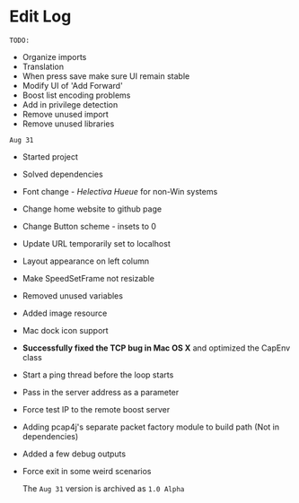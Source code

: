 # Edit Log

`TODO:`

 - Organize imports
 - Translation
 - When press save make sure UI remain stable
 - Modify UI of 'Add Forward'
 - Boost list encoding problems
 - Add in privilege detection
 - Remove unused import
 - Remove unused libraries

`Aug 31`

 - Started project
 - Solved dependencies
 - Font change - *Helectiva Hueue* for non-Win systems
 - Change home website to github page
 - Change Button scheme - insets to 0
 - Update URL temporarily set to localhost
 - Layout appearance on left column
 - Make SpeedSetFrame not resizable
 - Removed unused variables
 - Added image resource
 - Mac dock icon support
 - **Successfully fixed the TCP bug in Mac OS X** and optimized the CapEnv class
  - Start a ping thread before the loop starts
  - Pass in the server address as a parameter
  - Force test IP to the remote boost server
  - Adding pcap4j's separate packet factory module to build path (Not in dependencies)
  - Added a few debug outputs
  - Force exit in some weird scenarios
  
	The `Aug 31` version is archived as `1.0 Alpha`
 